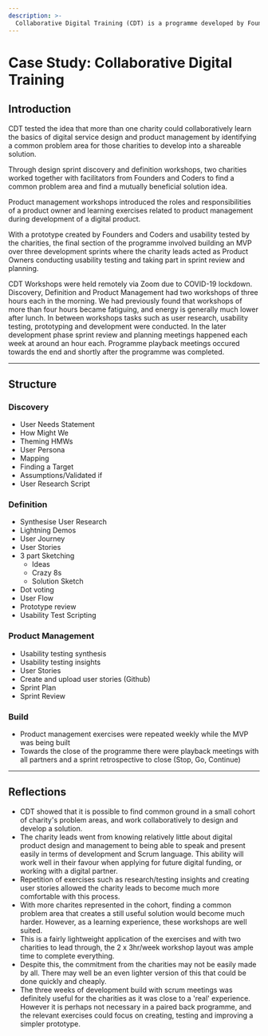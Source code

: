 ```yaml
---
description: >-
  Collaborative Digital Training (CDT) is a programme developed by Founders and Coders and CAST which aims to upskill charities in digital service design and product management via a collaborative approach to a design sprint and development of an MVP.
---
```


# Case Study: Collaborative Digital Training

## Introduction

CDT tested the idea that more than one charity could collaboratively learn the basics of digital service design and product management by identifying a common problem area for those charities to develop into a shareable solution. 

Through design sprint discovery and definition workshops, two charities worked together with facilitators from Founders and Coders to find a common problem area and find a mutually beneficial solution idea.

Product management workshops introduced the roles and responsibilities of a product owner and learning exercises related to product management during development of a digital product.

With a prototype created by Founders and Coders and usability tested by the charities, the final section of the programme involved building an MVP over three development sprints where the charity leads acted as Product Owners conducting usability testing and taking part in sprint review and planning.

CDT Workshops were held remotely via Zoom due to COVID-19 lockdown. Discovery, Definition and Product Management had two workshops of three hours each in the morning. We had previously found that workshops of more than four hours became fatiguing, and energy is generally much lower after lunch. In between workshops tasks such as user research, usability testing, prototyping and development were conducted. In the later development phase sprint review and planning meetings happened each week at around an hour each. Programme playback meetings occured towards the end and shortly after the programme was completed.

---

## Structure

### Discovery
* User Needs Statement
* How Might We
* Theming HMWs
* User Persona
* Mapping
* Finding a Target
* Assumptions/Validated if
* User Research Script

### Definition
* Synthesise User Research
* Lightning Demos
* User Journey
* User Stories
* 3 part Sketching
    * Ideas
    * Crazy 8s
    * Solution Sketch
* Dot voting
* User Flow
* Prototype review
* Usability Test Scripting

### Product Management
* Usability testing synthesis
* Usability testing insights
* User Stories
* Create and upload user stories (Github)
* Sprint Plan
* Sprint Review

### Build
* Product management exercises were repeated weekly while the MVP was being built
* Towards the close of the programme there were playback meetings with all partners and a sprint retrospective to close (Stop, Go, Continue)

---

## Reflections

* CDT showed that it is possible to find common ground in a small cohort of charity's problem areas, and work collaboratively to design and develop a solution.
* The charity leads went from knowing relatively little about digital product design and management to being able to speak and present easily in terms of development and Scrum language. This ability will work well in their favour when applying for future digital funding, or working with a digital partner.
* Repetition of exercises such as research/testing insights and creating user stories allowed the charity leads to become much more comfortable with this process.
* With more charites represented in the cohort, finding a common problem area that creates a still useful solution would become much harder. However, as a learning experience, these workshops are well suited.
* This is a fairly lightweight application of the exercises and with two charities to lead through, the 2 x 3hr/week workshop layout was ample time to complete everything.
* Despite this, the commitment from the charities may not be easily made by all. There may well be an even lighter version of this that could be done quickly and cheaply.
* The three weeks of development build with scrum meetings was definitely useful for the charities as it was close to a 'real' experience. However it is perhaps not necessary in a paired back programme, and the relevant exercises could focus on creating, testing and improving a simpler prototype.
